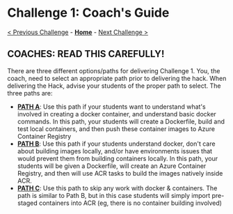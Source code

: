 # Challenge 1: Coach's Guide

[< Previous Challenge](./00-prereqs.md) - **[Home](README.md)** - [Next Challenge >](#coaches--read-this-carefully)

## COACHES:  READ THIS CAREFULLY!
There are three different options/paths for delivering Challenge 1.  You, the coach, need to select an appropriate path prior to delivering the hack.  When delivering the Hack, advise your students of the proper path to select.  The three paths are:

* **[PATH A](./01a-containers.md)**: Use this path if your students want to understand what's involved in creating a docker container, and understand basic docker commands.  In this path, your students will create a Dockerfile, build and test local containers, and then push these container images to Azure Container Registry
* **[PATH B](./01b-containers.md)**: Use this path if your students understand docker, don't care about building images locally, and/or have environments issues that would prevent them from building containers locally. In this path, your students will be given a Dockerfile, will create an Azure Container Registry, and then will use ACR tasks to build the images natively inside ACR.
* **[PATH C](./01c-containers.md)**: Use this path to skip any work with docker & containers.  The path is similar to Path B, but in this case students will simply import pre-staged containers into ACR (eg, there is no container building involved)
